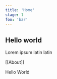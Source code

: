 ```yaml
---
title: 'Home'
stage: 1
foo: 'bar'
---
```


## Hello world

Lorem ipsum latin latin

[[About]]

Hello World
